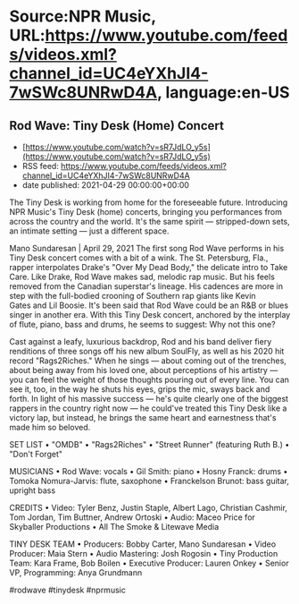 # Source:NPR Music, URL:https://www.youtube.com/feeds/videos.xml?channel_id=UC4eYXhJI4-7wSWc8UNRwD4A, language:en-US

## Rod Wave: Tiny Desk (Home) Concert
 - [https://www.youtube.com/watch?v=sR7JdLO_y5s](https://www.youtube.com/watch?v=sR7JdLO_y5s)
 - RSS feed: https://www.youtube.com/feeds/videos.xml?channel_id=UC4eYXhJI4-7wSWc8UNRwD4A
 - date published: 2021-04-29 00:00:00+00:00

The Tiny Desk is working from home for the foreseeable future. Introducing NPR Music's Tiny Desk (home) concerts, bringing you performances from across the country and the world. It's the same spirit — stripped-down sets, an intimate setting — just a different space.

Mano Sundaresan | April 29, 2021
The first song Rod Wave performs in his Tiny Desk concert comes with a bit of a wink. The St. Petersburg, Fla., rapper interpolates Drake's "Over My Dead Body," the delicate intro to Take Care. Like Drake, Rod Wave makes sad, melodic rap music. But his feels removed from the Canadian superstar's lineage. His cadences are more in step with the full-bodied crooning of Southern rap giants like Kevin Gates and Lil Boosie. It's been said that Rod Wave could be an R&B or blues singer in another era. With this Tiny Desk concert, anchored by the interplay of flute, piano, bass and drums, he seems to suggest: Why not this one?

Cast against a leafy, luxurious backdrop, Rod and his band deliver fiery renditions of three songs off his new album SoulFly, as well as his 2020 hit record "Rags2Riches." When he sings — about coming out of the trenches, about being away from his loved one, about perceptions of his artistry — you can feel the weight of those thoughts pouring out of every line. You can see it, too, in the way he shuts his eyes, grips the mic, sways back and forth. In light of his massive success — he's quite clearly one of the biggest rappers in the country right now — he could've treated this Tiny Desk like a victory lap, but instead, he brings the same heart and earnestness that's made him so beloved.

SET LIST
 • "OMDB"
 • "Rags2Riches"
 • "Street Runner" (featuring Ruth B.)
 • "Don't Forget"

MUSICIANS
 • Rod Wave: vocals
 • Gil Smith: piano
 • Hosny Franck: drums
 • Tomoka Nomura-Jarvis: flute, saxophone
 • Franckelson Brunot: bass guitar, upright bass

CREDITS
 • Video: Tyler Benz, Justin Staple, Albert Lago, Christian Cashmir, Tom Jordan, Tim Buttner, Andrew Ortoski
 • Audio: Maceo Price for Skyballer Productions
 • All The Smoke & Litewave Media

TINY DESK TEAM
 • Producers: Bobby Carter, Mano Sundaresan
 • Video Producer: Maia Stern
 • Audio Mastering: Josh Rogosin
 • Tiny Production Team: Kara Frame, Bob Boilen
 • Executive Producer: Lauren Onkey
 • Senior VP, Programming: Anya Grundmann

#rodwave #tinydesk #nprmusic


